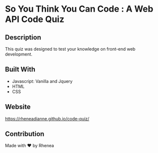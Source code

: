 # So You Think You Can Code : A Web API Code Quiz

## Description
This quiz was designed to test your knowledge on front-end web development.

## Built With
- Javascript: Vanilla and Jquery
- HTML
- CSS

## Website
https://rheneadianne.github.io/code-quiz/

## Contribution
Made with ❤️ by Rhenea 
